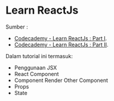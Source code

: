 # Learn ReactJs

Sumber :
- [Codecademy - Learn ReactJs : Part I](https://www.codecademy.com/learn/react-101).
- [Codecademy - Learn ReactJs : Part II](https://www.codecademy.com/learn/react-102).


Dalam tutorial ini termasuk:
- Penggunaan JSX
- React Component
- Component Render Other Component
- Props
- State
